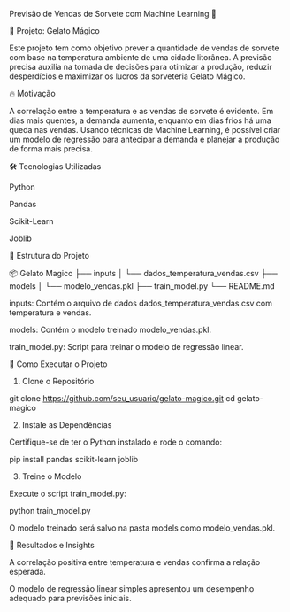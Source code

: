 Previsão de Vendas de Sorvete com Machine Learning 🍦

📁 Projeto: Gelato Mágico

Este projeto tem como objetivo prever a quantidade de vendas de sorvete com base na temperatura ambiente de uma cidade litorânea. A previsão precisa auxilia na tomada de decisões para otimizar a produção, reduzir desperdícios e maximizar os lucros da sorveteria Gelato Mágico.

🔥 Motivação

A correlação entre a temperatura e as vendas de sorvete é evidente. Em dias mais quentes, a demanda aumenta, enquanto em dias frios há uma queda nas vendas. Usando técnicas de Machine Learning, é possível criar um modelo de regressão para antecipar a demanda e planejar a produção de forma mais precisa.

🛠️ Tecnologias Utilizadas

Python

Pandas

Scikit-Learn

Joblib

📂 Estrutura do Projeto

📦 Gelato Magico
├── inputs
│   └── dados_temperatura_vendas.csv
├── models
│   └── modelo_vendas.pkl
├── train_model.py
└── README.md

inputs: Contém o arquivo de dados dados_temperatura_vendas.csv com temperatura e vendas.

models: Contém o modelo treinado modelo_vendas.pkl.

train_model.py: Script para treinar o modelo de regressão linear.

🚀 Como Executar o Projeto

1. Clone o Repositório

git clone https://github.com/seu_usuario/gelato-magico.git
cd gelato-magico

2. Instale as Dependências

Certifique-se de ter o Python instalado e rode o comando:

pip install pandas scikit-learn joblib

3. Treine o Modelo

Execute o script train_model.py:

python train_model.py

O modelo treinado será salvo na pasta models como modelo_vendas.pkl.

🔎 Resultados e Insights

A correlação positiva entre temperatura e vendas confirma a relação esperada.

O modelo de regressão linear simples apresentou um desempenho adequado para previsões iniciais.
